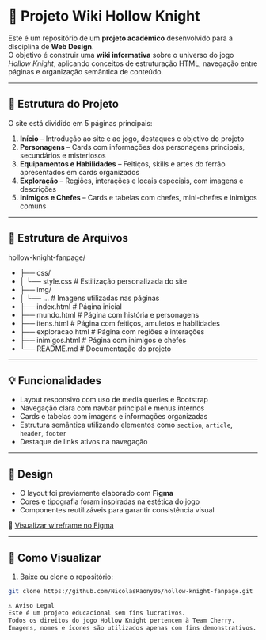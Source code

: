 # 🌙 Projeto Wiki Hollow Knight

Este é um repositório de um **projeto acadêmico** desenvolvido para a disciplina de **Web Design**.  
O objetivo é construir uma **wiki informativa** sobre o universo do jogo *Hollow Knight*, aplicando conceitos de estruturação HTML, navegação entre páginas e organização semântica de conteúdo.

---

## 🧩 Estrutura do Projeto

O site está dividido em 5 páginas principais:

1. **Início** – Introdução ao site e ao jogo, destaques e objetivo do projeto  
2. **Personagens** – Cards com informações dos personagens principais, secundários e misteriosos  
3. **Equipamentos e Habilidades** – Feitiços, skills e artes do ferrão apresentados em cards organizados  
4. **Exploração** – Regiões, interações e locais especiais, com imagens e descrições  
5. **Inimigos e Chefes** – Cards e tabelas com chefes, mini-chefes e inimigos comuns

---

## 📁 Estrutura de Arquivos

hollow-knight-fanpage/
- ├── css/
- │ └── style.css # Estilização personalizada do site
- ├── img/
- │ └── ... # Imagens utilizadas nas páginas
- ├── index.html # Página inicial
- ├── mundo.html # Página com história e personagens
- ├── itens.html # Página com feitiços, amuletos e habilidades
- ├── exploracao.html # Página com regiões e interações
- ├── inimigos.html # Página com inimigos e chefes
- └── README.md # Documentação do projeto


---

## 💡 Funcionalidades

- Layout responsivo com uso de media queries e Bootstrap
- Navegação clara com navbar principal e menus internos
- Cards e tabelas com imagens e informações organizadas
- Estrutura semântica utilizando elementos como `section`, `article`, `header`, `footer`
- Destaque de links ativos na navegação

---

## 🎨 Design

- O layout foi previamente elaborado com **Figma**
- Cores e tipografia foram inspiradas na estética do jogo
- Componentes reutilizáveis para garantir consistência visual

🔗 [Visualizar wireframe no Figma](https://www.figma.com/design/0wp0fUqoHksAeCDTFkCjrv/WebDesign---Wireframe-Fandom?node-id=0-1&t=OfjX8udqV08OwnxE-0)

---

## 🚀 Como Visualizar

1. Baixe ou clone o repositório:

```bash
git clone https://github.com/NicolasRaony06/hollow-knight-fanpage.git

⚠️ Aviso Legal
Este é um projeto educacional sem fins lucrativos.
Todos os direitos do jogo Hollow Knight pertencem à Team Cherry.
Imagens, nomes e ícones são utilizados apenas com fins demonstrativos.
